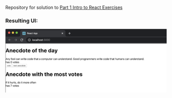 Repository for solution to [Part 1 Intro to React Exercises](https://fullstackopen.com/en/part1/introduction_to_react#exercises)

### Resulting UI:

![1.1_screenshot](../assets/anecdotes.png)
